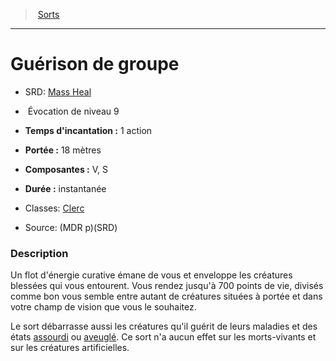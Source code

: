 ﻿---
!SpellItem
Family: SpellHD
Name: Guérison de groupe
AltName: '[Mass Heal](srd_spells_mass_heal.md)'
Type: Évocation
Level: 9
CastingTime: 1 action
Range: 18 mètres
Components: V, S
Duration: instantanée
Classes: '[Clerc](hd_cleric.md)'
Source: (MDR p)(SRD)
Id: spells_hd.md#guérison-de-groupe
ParentLink: spells_hd.md#sorts
ParentName: Sorts
NameLevel: 1
Attributes: {}
AttributesDictionary: >+
  {}

---
> [Sorts](hd_spells.md)

---

# Guérison de groupe

- SRD: [Mass Heal](srd_spells_mass_heal.md)

-  Évocation de niveau 9

- **Temps d'incantation :** 1 action

- **Portée :** 18 mètres

- **Composantes :** V, S

- **Durée :** instantanée

- Classes: [Clerc](hd_cleric.md)

- Source: (MDR p)(SRD)

### Description

Un flot d'énergie curative émane de vous et enveloppe les créatures blessées qui vous entourent. Vous rendez jusqu'à 700 points de vie, divisés comme bon vous semble entre autant de créatures situées à portée et dans votre champ de vision que vous le souhaitez.

Le sort débarrasse aussi les créatures qu'il guérit de leurs maladies et des états [assourdi](hd_conditions_assourdi.md) ou [aveuglé](hd_conditions_aveugle.md). Ce sort n'a aucun effet sur les morts-vivants et sur les créatures artificielles.

